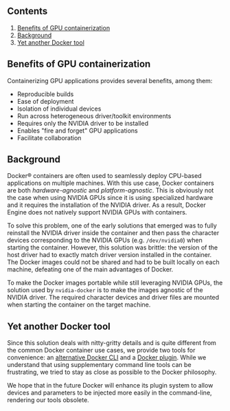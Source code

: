 ## Contents
1. [Benefits of GPU containerization](#benefits-of-gpu-containerization)
1. [Background](#background)
1. [Yet another Docker tool](#yet-another-docker-tool)

## Benefits of GPU containerization

Containerizing GPU applications provides several benefits, among them:

* Reproducible builds
* Ease of deployment
* Isolation of individual devices
* Run across heterogeneous driver/toolkit environments
* Requires only the NVIDIA driver to be installed
* Enables "fire and forget" GPU applications
* Facilitate collaboration

## Background
Docker® containers are often used to seamlessly deploy CPU-based applications on multiple machines. With this use case, Docker containers are both *hardware-agnostic* and *platform-agnostic*. This is obviously not the case when using NVIDIA GPUs since it is using specialized hardware and it requires the installation of the NVIDIA driver. As a result, Docker Engine does not natively support NVIDIA GPUs with containers.

To solve this problem, one of the early solutions that emerged was to fully reinstall the NVIDIA driver inside the container and then pass the character devices corresponding to the NVIDIA GPUs (e.g. `/dev/nvidia0`) when starting the container. However, this solution was brittle: the version of the host driver had to exactly match driver version installed in the container. The Docker images could not be shared and had to be built locally on each machine, defeating one of the main advantages of Docker.

To make the Docker images portable while still leveraging NVIDIA GPUs, the solution used by `nvidia-docker` is to make the images agnostic of the NVIDIA driver. The required character devices and driver files are mounted when starting the container on the target machine.

## Yet another Docker tool
Since this solution deals with nitty-gritty details and is quite different from the common Docker container use cases, we provide two tools for convenience: an [alternative Docker CLI](nvidia-docker) and a [Docker plugin](nvidia-docker-plugin). While we understand that using supplementary command line tools can be frustrating, we tried to stay as close as possible to the Docker philosophy.

We hope that in the future Docker will enhance its plugin system to allow devices and parameters to be injected more easily in the command-line, rendering our tools obsolete.
